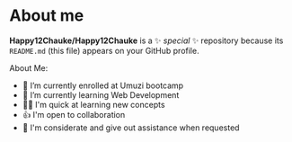 # About me


**Happy12Chauke/Happy12Chauke** is a ✨ _special_ ✨ repository because its `README.md` (this file) appears on your GitHub profile.

About Me:

- 🔭 I’m currently enrolled at Umuzi bootcamp
- 🌱 I’m currently learning Web Development
- 🧑‍💻 I'm quick at learning new concepts
- 👍 I'm open to collaboration
- 🙏 I'm considerate and give out assistance when requested

